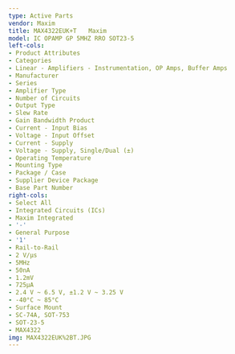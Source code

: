 ```yaml
---
type: Active Parts
vendor: Maxim
title: MAX4322EUK+T　　Maxim
model: IC OPAMP GP 5MHZ RRO SOT23-5
left-cols:
- Product Attributes
- Categories
- Linear - Amplifiers - Instrumentation, OP Amps, Buffer Amps
- Manufacturer
- Series
- Amplifier Type
- Number of Circuits
- Output Type
- Slew Rate
- Gain Bandwidth Product
- Current - Input Bias
- Voltage - Input Offset
- Current - Supply
- Voltage - Supply, Single/Dual (±)
- Operating Temperature
- Mounting Type
- Package / Case
- Supplier Device Package
- Base Part Number
right-cols:
- Select All
- Integrated Circuits (ICs)
- Maxim Integrated
- '-'
- General Purpose
- '1'
- Rail-to-Rail
- 2 V/µs
- 5MHz
- 50nA
- 1.2mV
- 725µA
- 2.4 V ~ 6.5 V, ±1.2 V ~ 3.25 V
- -40°C ~ 85°C
- Surface Mount
- SC-74A, SOT-753
- SOT-23-5
- MAX4322
img: MAX4322EUK%2BT.JPG
---
```

